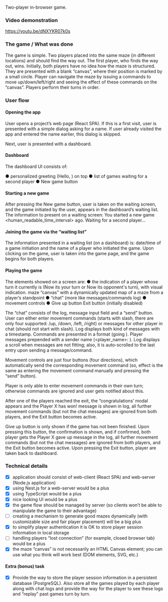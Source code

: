 Two-player in-browser game.

### Video demonstration

https://youtu.be/dNXYKR07k0s

### The game / What was done

The game is simple. Two players placed into the same maze (in different locations) and should find the way out. The first player, who finds the way out, wins.
Initially, both players have no idea how the maze is structured. They are presented with a blank “canvas”, where their position is marked by a small circle. Player can navigate the maze by issuing a commands to move up/down/left/right and seeing the effect of these commands on the “canvas”.
Players perform their turns in order.

### User flow

#### Opening the app

User opens a project’s web page (React SPA). If this is a first visit, user is presented with a simple dialog asking for a name. If user already visited the app and entered the name earlier, this dialog is skipped.

Next, user is presented with a dashboard.

#### Dashboard

The dashboard UI consists of:

● personalized greeting (Hello, <username>) on top
● list of games waiting for a second player
● New game button

#### Starting a new game

After pressing the New game button, user is taken on the waiting screen, and the game initiated by the user, appears in the dashboard’s waiting list. The information to present on a waiting screen: You started a new game <human_readable_time_interval> ago. Waiting for a second player…

#### Joining the game via the “waiting list”

The information presented in a waiting list (on a dashboard) is: date/time of a game initiation and the name of a player who initiated the game. Upon clicking on the game, user is taken into the game page, and the game begins for both players.

#### Playing the game

The elements showed on a screen are:
● the indication of a player whose turn it currently is (Now its your turn or Now its opponent's turn), with visual indication.
maze “canvas” with a dynamically updated map of a maze from a player’s standpoint
● “chat” (more like messages/commands log)
● movement controls
● Give up button
Exit button (initially disabled)

The “chat” consists of the log, message input field and a “send” button. User can either enter movement commands (starts with slash, there are only four supported: /up, /down, /left, /right) or messages for other player in chat (should not start with slash). Log displays both kind of messages with a timestamp. Commands are presented in a format (going <direction>). Player messages prepended with a sender name (<player_name>: <message>). Log displays a scroll when messages are not fitting; also, it is auto-scrolled to the last entry upon sending a message/command.

Movement controls are just four buttons (four directions), which automatically send the corresponding movement command (so, effect is the same as entering the movement command manually and pressing the “send” button).

Player is only able to enter movement commands in their own turn; otherwise commands are ignored and user gets notified about this.

After one of the players reached the exit, the “congratulations’ modal appears and the Player X has won! message is shown in log, all further movement commands (but not the chat messages) are ignored from both players, and the Exit button becomes active.

Give up button is only shown if the game has not been finished. Upon pressing this button, the confirmation is shown, and if confirmed, both player gets the Player X gave up message in the log, all further movement commands (but not the chat messages) are ignored from both players, and the Exit button becomes active.
Upon pressing the Exit button, player are taken back to dashboard.

### Technical details

- [x] application should consist of web-client (React SPA) and web-server (Node.js application)
- [x] using Nest.js for a web-server would be a plus
- [x] using TypeScript would be a plus
- [x] nice looking UI would be a plus
- [x] the game flow should be managed by server (so clients won’t be able to manipulate the game to their advantage)
- [ ] creating a mechanism to generate good mazes dynamically (with customizable size and fair player placement) will be a big plus
- [x] to simplify player authentication it is OK to store player session information in local storage
- [ ] handling players “lost connection” (for example, closed browser tab) would be a plus
- [x] the maze “canvas” is not necessarily an HTML Canvas element; you can use what you think will work best (DOM elements, SVG, etc.)

#### Extra (bonus) task

- [x] Provide the way to store the player session information in a persistent database (PostgreSQL). Also store all the games played by each player along with chat logs and provide the way for the player to see these logs and “replay” past games turn by turn.
